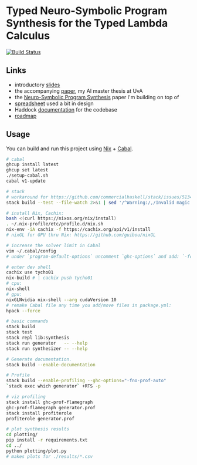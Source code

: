 # Typed Neuro-Symbolic Program Synthesis for the Typed Lambda Calculus

[![Build Status](https://travis-ci.com/tycho01/synthesis.svg?branch=master)](https://travis-ci.com/tycho01/synthesis)

## Links

- introductory [slides](https://docs.google.com/presentation/d/1gS3sDgF7HPkiTnE9piQ6IDSFm6idGD7MaXalYzw9BC0/edit?usp=sharing)
- the accompanying [paper](https://github.com/tycho01/thesis), my AI master thesis at UvA
- the [Neuro-Symbolic Program Synthesis](https://arxiv.org/abs/1611.01855) paper I'm building on top of
- [spreadsheet](https://docs.google.com/spreadsheets/d/1uDA9suwASDzllxJZDt--wZ0ci7q4eJIfPcAw9qr18-U/edit?usp=sharing) used a bit in design
- Haddock [documentation](https://tycho01.github.io/synthesis/) for the codebase
- [roadmap](https://github.com/tycho01/synthesis/projects/1)

## Usage

You can build and run this project using [Nix](https://nixos.org/nix/) + [Cabal](https://www.haskell.org/cabal/).

``` sh
# cabal
ghcup install latest
ghcup set latest
./setup-cabal.sh
cabal v1-update

# stack
# workaround for https://github.com/commercialhaskell/stack/issues/5134
stack build --test --file-watch 2>&1 | sed '/^Warning:/,/Invalid magic: e49ceb0f$/d'

# install Nix, Cachix:
bash <(curl https://nixos.org/nix/install)
. ~/.nix-profile/etc/profile.d/nix.sh
nix-env -iA cachix -f https://cachix.org/api/v1/install
# nixGL for GPU thru Nix: https://github.com/guibou/nixGL

# increase the solver limit in Cabal
vim ~/.cabal/config
# under `program-default-options` uncomment `ghc-options` and add: `-fconstraint-solver-iterations=8`

# enter dev shell
cachix use tycho01
nix-build # | cachix push tycho01
# cpu:
nix-shell
# gpu:
nixGLNvidia nix-shell --arg cudaVersion 10
# remake Cabal file any time you add/move files in package.yml:
hpack --force

# basic commands
stack build
stack test
stack repl lib:synthesis
stack run generator   -- --help
stack run synthesizer -- --help

# Generate documentation.
stack build --enable-documentation

# Profile
stack build --enable-profiling --ghc-options="-fno-prof-auto"
`stack exec which generator` +RTS -p

# viz profiling
stack install ghc-prof-flamegraph
ghc-prof-flamegraph generator.prof
stack install profiterole
profiterole generator.prof

# plot synthesis results
cd plotting/
pip install -r requirements.txt
cd ../
python plotting/plot.py
# makes plots for ./results/*.csv
```
